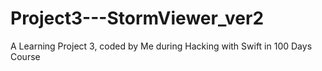 # Project3---StormViewer_ver2
 A Learning Project 3, coded by Me during Hacking with Swift in 100 Days Course
